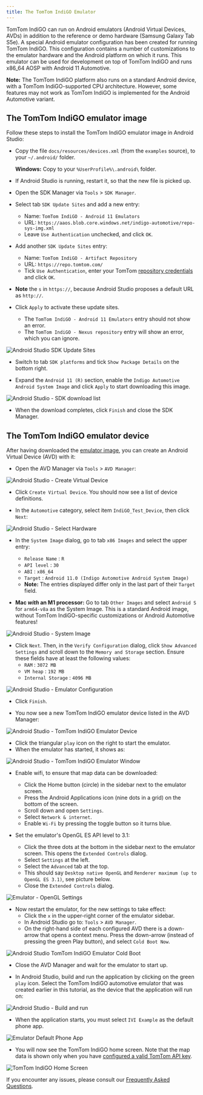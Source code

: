 ```yaml
---
title: The TomTom IndiGO Emulator
---
```


TomTom IndiGO can run on Android emulators (Android Virtual Devices, AVDs) in addition to the
reference or demo hardware (Samsung Galaxy Tab S5e). A special Android emulator configuration has
been created for running TomTom IndiGO. This configuration contains a number of customizations to
the emulator hardware and the Android platform on which it runs. This emulator can be used for
development on top of TomTom IndiGO and runs x86\_64 AOSP with Android 11 Automotive.

__Note:__ The TomTom IndiGO platform also runs on a standard Android device, with a TomTom
IndiGO-supported CPU architecture. However, some features may not work as TomTom IndiGO is
implemented for the Android Automotive variant.

## The TomTom IndiGO emulator image

Follow these steps to install the TomTom IndiGO emulator image in Android Studio:

- Copy the file `docs/resources/devices.xml` (from the `examples` source), to your `~/.android/`
  folder.

    __Windows:__ Copy to your `%UserProfile%\.android\` folder.

- If Android Studio is running, restart it, so that the new file is picked up.

- Open the SDK Manager via `Tools` > `SDK Manager`.

- Select tab `SDK Update Sites` and add a new entry:
    - Name: `TomTom IndiGO - Android 11 Emulators`
    - URL: `https://aaos.blob.core.windows.net/indigo-automotive/repo-sys-img.xml`
    - Leave `Use Authentication` unchecked, and click `OK`.

- Add another `SDK Update Sites` entry:
    - Name: `TomTom IndiGO - Artifact Repository`
    - URL: `https://repo.tomtom.com/`
    - Tick `Use Authentication`, enter your TomTom
      [repository credentials](/tomtom-indigo/documentation/getting-started/introduction)
      and click `OK`.

- __Note__ the `s` in `https://`, because Android Studio proposes a default URL as `http://`.

- Click `Apply` to activate these update sites.
    - The `TomTom IndiGO - Android 11 Emulators` entry should not show an error.
    - The `TomTom IndiGO - Nexus repository` entry will show an error, which you can ignore.

![Android Studio SDK Update Sites](images/android_studio_sdk_update_sites.png)

- Switch to tab `SDK platforms` and tick `Show Package Details` on the bottom right.

- Expand the `Android 11 (R)` section, enable the `Indigo Automotive Android System Image` and click
  `Apply` to start downloading this image.

![Android Studio - SDK download list](images/android_studio_sdk_platforms_download_list.png)

- When the download completes, click `Finish` and close the SDK Manager.

## The TomTom IndiGO emulator device

After having downloaded the [emulator image](#the-tomtom-indigo-emulator-image), you can create an
Android Virtual Device (AVD) with it:

- Open the AVD Manager via `Tools` > `AVD Manager`:

![Android Studio - Create Virtual Device](images/android_studio_your_virtual_devices.png)

- Click `Create Virtual Device`. You should now see a list of device definitions.

- In the `Automotive` category, select item `IndiGO_Test_Device`, then click `Next`:

![Android Studio - Select Hardware](images/android_studio_select_hardware.png)

- In the `System Image` dialog, go to tab `x86 Images` and select the upper entry:
    - `Release Name` : `R`
    - `API level` : `30`
    - `ABI` : `x86_64`
    - `Target` : `Android 11.0 (Indigo Automotive Android System Image)`
    - __Note:__ The entries displayed differ only in the last part of their `Target` field.

- __Mac _with_ an M1 processor:__ Go to tab `Other Images` and select `Android S` for `arm64-v8a` as
  the System Image. This is a standard Android image, without TomTom IndiGO-specific customizations
  or Android Automotive features!

![Android Studio - System Image](images/android_studio_android_r.png)

- Click `Next`. Then, in the `Verify Configuration` dialog, click `Show Advanced Settings` and
  scroll down to the `Memory and Storage` section. Ensure these fields have at least the following
  values:
    - `RAM` : `3072 MB`
    - `VM heap` : `192 MB`
    - `Internal Storage` : `4096 MB`

![Android Studio - Emulator Configuration](images/android_studio_emulator_configuration.png)

- Click `Finish`.

- You now see a new TomTom IndiGO emulator device listed in the AVD Manager:

![Android Studio - TomTom IndiGO Emulator Device](images/android_studio_tomtom-indigo_emulator_device.png)

- Click the triangular `play` icon on the right to start the emulator.
- When the emulator has started, it shows as:

![Android Studio - TomTom IndiGO Emulator Window](images/android_studio_tomtom-indigo_emulator_window.png)

- Enable wifi, to ensure that map data can be downloaded:
    - Click the Home button (circle) in the sidebar next to the emulator screen.
    - Press the Android Applications icon (nine dots in a grid) on the bottom of the screen.
    - Scroll down and open `Settings`.
    - Select `Network & internet`.
    - Enable `Wi-Fi` by pressing the toggle button so it turns blue.

- Set the emulator's OpenGL ES API level to 3.1:
    - Click the three dots at the bottom in the sidebar next to the emulator screen. This opens the
      `Extended Controls` dialog.
    - Select `Settings` at the left.
    - Select the `Advanced` tab at the top.
    - This should say `Desktop native OpenGL` and `Renderer maximum (up to OpenGL ES 3.1)`, see
      picture below.
    - Close the `Extended Controls` dialog.

![Emulator - OpenGL Settings](images/emulator_opengl_settings.png)

- Now restart the emulator, for the new settings to take effect:
    - Click the `x` in the upper-right corner of the emulator sidebar.
    - In Android Studio go to: `Tools` > `AVD Manager`.
    - On the right-hand side of each configured AVD there is a down-arrow that opens a context menu.
      Press the down-arrow (instead of pressing the green Play button), and select `Cold Boot Now`.

![Android Studio TomTom IndiGO Emulator Cold Boot](images/android_studio_tomtom-indigo_emulator_cold_boot.png)

- Close the AVD Manager and wait for the emulator to start up.

- In Android Studio, build and run the application by clicking on the green `play` icon. Select the
  TomTom IndiGO automotive emulator that was created earlier in this tutorial, as the device that
  the application will run on:

![Android Studio - Build and run](images/android_studio_build_and_run.png)

- When the application starts, you must select `IVI Example` as the default phone app.

![Emulator Default Phone App](images/emulator_default_phone_app.png)

- You will now see the TomTom IndiGO home screen. Note that the map data is shown only when you have
  [configured a valid TomTom API key](/tomtom-indigo/documentation/getting-started/getting-the-tomtom-api-key).

![TomTom IndiGO Home Screen](images/tomtom-indigo_home_screen.png)

If you encounter any issues, please consult our
[Frequently Asked Questions](/tomtom-indigo/documentation/getting-started/frequently-asked-questions-faq).
